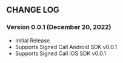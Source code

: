 ## CHANGE LOG

### Version 0.0.1 (December 20, 2022)
* Initial Release.
* Supports Signed Call Android SDK v0.0.1
* Supports Signed Call iOS SDK v0.0.1
